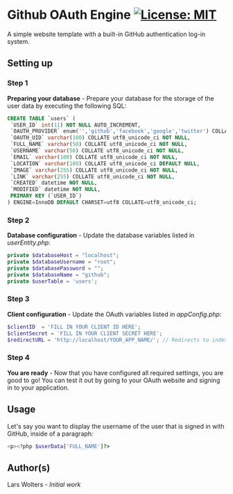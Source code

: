 # Github OAuth Engine [![License: MIT](https://img.shields.io/badge/License-MIT-yellow.svg)](https://opensource.org/licenses/MIT)
A simple website template with a built-in GitHub authentication log-in system.

## Setting up

### Step 1
**Preparing your database** - Prepare your database for the storage of the user data by executing the following SQL:

```sql
CREATE TABLE `users` (
 `USER_ID` int(11) NOT NULL AUTO_INCREMENT,
 `OAUTH_PROVIDER` enum('','github','facebook','google','twitter') COLLATE utf8_unicode_ci NOT NULL,
 `OAUTH_UID` varchar(100) COLLATE utf8_unicode_ci NOT NULL,
 `FULL_NAME` varchar(50) COLLATE utf8_unicode_ci NOT NULL,
 `USERNAME` varchar(50) COLLATE utf8_unicode_ci NOT NULL,
 `EMAIL` varchar(100) COLLATE utf8_unicode_ci NOT NULL,
 `LOCATION` varchar(100) COLLATE utf8_unicode_ci DEFAULT NULL,
 `IMAGE` varchar(255) COLLATE utf8_unicode_ci NOT NULL,
 `LINK` varchar(255) COLLATE utf8_unicode_ci NOT NULL,
 `CREATED` datetime NOT NULL,
 `MODIFIED` datetime NOT NULL,
 PRIMARY KEY (`USER_ID`)
) ENGINE=InnoDB DEFAULT CHARSET=utf8 COLLATE=utf8_unicode_ci;
```

### Step 2
**Database configuration** - Update the database variables listed in *userEntity.php*:

```php
private $databaseHost = "localhost";
private $databaseUsername = "root";
private $databasePassword = "";
private $databaseName = "github";
private $userTable = 'users';
```

### Step 3
**Client configuration** - Update the OAuth variables listed in *appConfig.php*:

```php
$clientID  = 'FILL IN YOUR CLIENT ID HERE';
$clientSecret = 'FILL IN YOUR CLIENT SECRET HERE';
$redirectURL = 'http://localhost/YOUR_APP_NAME/'; // Redirects to index.php
```

### Step 4
**You are ready** - Now that you have configured all required settings, you are good to go! You can test it out by going to your OAuth website and signing in to your application.

## Usage

Let's say you want to display the username of the user that is signed in with GitHub, inside of a paragraph:
```php
<p><?php $userData['FULL_NAME']?>
```

## Author(s)

Lars Wolters - *Initial work*
